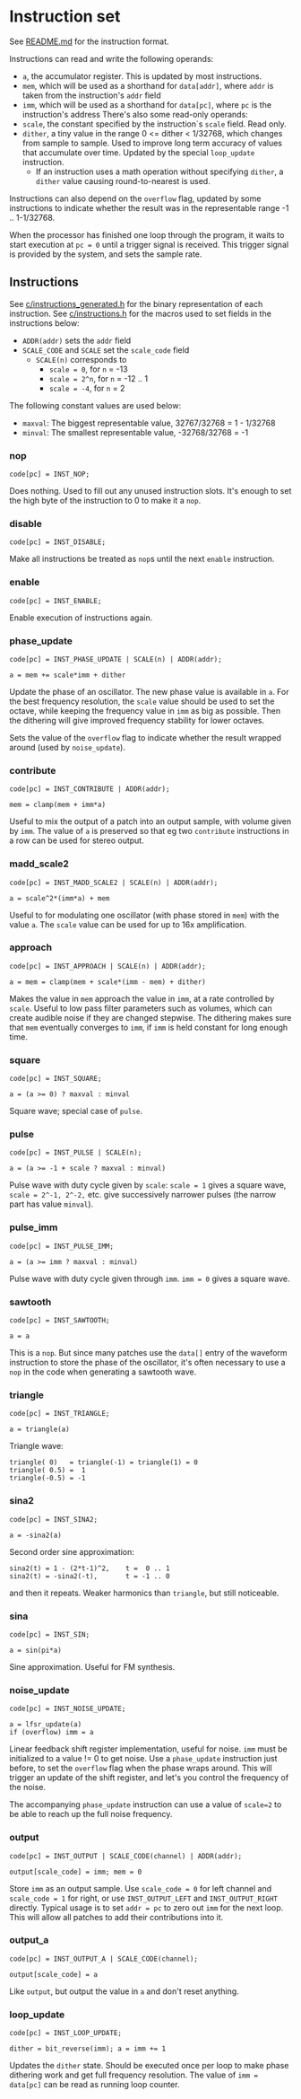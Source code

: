 Instruction set
===============
See [README.md](README.md) for the instruction format.

Instructions can read and write the following operands:
* `a`, the accumulator register. This is updated by most instructions.
* `mem`, which will be used as a shorthand for `data[addr]`, where `addr` is taken from the instruction's `addr` field
* `imm`, which will be used as a shorthand for `data[pc]`, where `pc` is the instruction's address
There's also some read-only operands:
* `scale`, the constant specified by the instruction´s `scale` field. Read only.
* `dither`, a tiny value in the range 0 <= dither < 1/32768, which changes from sample to sample.
  Used to improve long term accuracy of values that accumulate over time.
  Updated by the special `loop_update` instruction.
    * If an instruction uses a math operation without specifying `dither`, a `dither` value causing round-to-nearest is used.

Instructions can also depend on the `overflow` flag, updated by some instructions to indicate whether the result was in the representable range -1 .. 1-1/32768.

When the processor has finished one loop through the program, it waits to start execution at `pc = 0` until a trigger signal is received. This trigger signal is provided by the system, and sets the sample rate.

Instructions
------------
See [c/instructions_generated.h](c/instructions_generated.h) for the binary representation of each instruction.
See [c/instructions.h](c/instructions.h) for the macros used to set fields in the instructions below:
* `ADDR(addr)` sets the `addr` field
* `SCALE_CODE` and `SCALE` set the `scale_code` field
	* `SCALE(n)` corresponds to
		* `scale = 0`, for `n` = -13
		* `scale = 2^n`, for `n` = -12 .. 1
		* `scale = -4`, for `n` = 2

The following constant values are used below:
* `maxval`: The biggest  representable value, 32767/32768 = 1 - 1/32768
* `minval`: The smallest representable value, -32768/32768 = -1

### nop

	code[pc] = INST_NOP;

Does nothing.
Used to fill out any unused instruction slots. It's enough to set the high byte of the instruction to 0 to make it a `nop`.

### disable

	code[pc] = INST_DISABLE;

Make all instructions be treated as `nop`s until the next `enable` instruction.

### enable

	code[pc] = INST_ENABLE;

Enable execution of instructions again.

### phase_update

	code[pc] = INST_PHASE_UPDATE | SCALE(n) | ADDR(addr);

	a = mem += scale*imm + dither

Update the phase of an oscillator. The new phase value is available in `a`.
For the best frequency resolution, the `scale` value should be used to set the octave, while keeping the frequency value in `imm` as big as possible. Then the dithering will give improved frequency stability for lower octaves.

Sets the value of the `overflow` flag to indicate whether the result wrapped around (used by `noise_update`).

### contribute

	code[pc] = INST_CONTRIBUTE | ADDR(addr);

	mem = clamp(mem + imm*a)

Useful to mix the output of a patch into an output sample, with volume given by `imm`. The value of `a` is preserved so that eg two `contribute` instructions in a row can be used for stereo output.

### madd_scale2

	code[pc] = INST_MADD_SCALE2 | SCALE(n) | ADDR(addr);

	a = scale^2*(imm*a) + mem

Useful to for modulating one oscillator (with phase stored in `mem`) with the value `a`. The `scale` value can be used for up to 16x amplification.

### approach

	code[pc] = INST_APPROACH | SCALE(n) | ADDR(addr);

	a = mem = clamp(mem + scale*(imm - mem) + dither)

Makes the value in `mem` approach the value in `imm`, at a rate controlled by `scale`. Useful to low pass filter parameters such as volumes, which can create audible noise if they are changed stepwise. The dithering makes sure that `mem` eventually converges to `imm`, if `imm` is held constant for long enough time.

### square

	code[pc] = INST_SQUARE;

	a = (a >= 0) ? maxval : minval

Square wave; special case of `pulse`.

### pulse

	code[pc] = INST_PULSE | SCALE(n);

	a = (a >= -1 + scale ? maxval : minval)

Pulse wave with duty cycle given by `scale`: `scale = 1` gives a square wave, `scale = 2^-1, 2^-2,` etc. give successively narrower pulses (the narrow part has value `minval`).

### pulse_imm

	code[pc] = INST_PULSE_IMM;

	a = (a >= imm ? maxval : minval)

Pulse wave with duty cycle given through `imm`. `imm = 0` gives a square wave.

### sawtooth

	code[pc] = INST_SAWTOOTH;

	a = a

This is a `nop`.
But since many patches use the `data[]` entry of the waveform instruction to store the phase of the oscillator, it's often necessary to use a `nop` in the code when generating a sawtooth wave.

### triangle

	code[pc] = INST_TRIANGLE;

	a = triangle(a)

Triangle wave:

	triangle( 0)   = triangle(-1) = triangle(1) = 0
	triangle( 0.5) =  1
	triangle(-0.5) = -1

### sina2

	code[pc] = INST_SINA2;

	a = -sina2(a)

Second order sine approximation:

	sina2(t) = 1 - (2*t-1)^2,    t =  0 .. 1
	sina2(t) = -sina2(-t),       t = -1 .. 0

and then it repeats. Weaker harmonics than `triangle`, but still noticeable.

### sina

	code[pc] = INST_SIN;

	a = sin(pi*a)

Sine approximation. Useful for FM synthesis.

### noise_update

	code[pc] = INST_NOISE_UPDATE;

	a = lfsr_update(a)
	if (overflow) imm = a

Linear feedback shift register implementation, useful for noise. `imm` must be initialized to a value != 0 to get noise.
Use a `phase_update` instruction just before, to set the `overflow` flag when the phase wraps around. This will trigger an update of the shift register, and let's you control the frequency of the noise.

The accompanying `phase_update` instruction can use a value of `scale=2` to be able to reach up the full noise frequency.

### output

	code[pc] = INST_OUTPUT | SCALE_CODE(channel) | ADDR(addr);

	output[scale_code] = imm; mem = 0

Store `imm` as an output sample. Use `scale_code = 0` for left channel and `scale_code = 1` for right, or use `INST_OUTPUT_LEFT` and `INST_OUTPUT_RIGHT` directly.
Typical usage is to set `addr = pc` to zero out `imm` for the next loop. This will allow all patches to add their contributions into it.

### output_a

	code[pc] = INST_OUTPUT_A | SCALE_CODE(channel);

	output[scale_code] = a

Like `output`, but output the value in `a` and don't reset anything.

### loop_update

	code[pc] = INST_LOOP_UPDATE;

	dither = bit_reverse(imm); a = imm += 1

Updates the `dither` state. Should be executed once per loop to make phase dithering work and get full frequency resolution.
The value of `imm = data[pc]` can be read as running loop counter.
